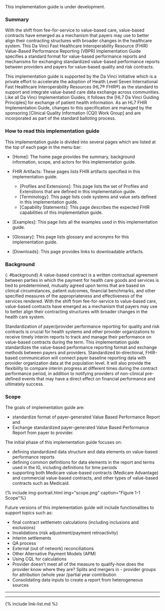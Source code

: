 <div class="bg-info" markdown="1">
This implementation guide is under development.
</div>

###  Summary

With the shift from fee-for-service to value-based care, value-based contracts have emerged as a mechanism that payers may use to better align their contracting structures with broader changes in the healthcare system. This Da Vinci Fast Healthcare Interoperability Resource (FHIR) Value-Based Performance Reporting (VBPR) Implementation Guide specifies a standard format for value-based performance reports and mechanisms for exchanging standardized value-based performance reports between providers and payers for value-based quality and risk contracts. 

This implementation guide is supported by the Da Vinci initiative which is a private effort to accelerate the adoption of Health Level Seven International Fast Healthcare Interoperability Resources (HL7® FHIR®) as the standard to support and integrate value-based care data exchange across communities. Like all Da Vinci Implementation Guides, it follows the [HL7 Da Vinci Guiding Principles] for exchange of patient health information. As an HL7 FHIR Implementation Guide, changes to this specification are managed by the sponsoring [Clinical Quality Information (CQI) Work Group] and are incorporated as part of the standard balloting process.

### How to read this implementation guide

This implementation guide is divided into several pages which are listed at the top of each page in the menu bar:

- [Home]\: The home page provides the summary, background information, scope, and actors for this implementation guide.


- FHIR Artifacts: These pages lists FHIR artifacts specified in this implementation guide. 
    - [Profiles and Extensions]\: This page lists the set of Profiles and Extenstions that are defined in this implementation guide.
    - [Terminology]\: This page lists code systems and value sets defined in this implementation guide.
    - [Capability Statements]\: This page describes the expected FHIR capabilities of this implementation guide.
- [Examples]\: This page lists all the examples used in this implementation guide.
- [Glossary]\: This page lists glossary and acronyms for this implementation guide.
- [Downloads]\: This page provides links to downloadable artifacts.

### Background
{: #background}
A value-based contract is a written contractual agreement between parties in which the payment for health care goods and services is tied to predetermined, mutually agreed upon terms that are based on clinical circumstances, patient outcomes, financial benchmarks, and other specified measures of the appropriateness and effectiveness of the services rendered. With the shift from fee-for-service to value-based care, value-based contracts have emerged as a mechanism that payers may use to better align their contracting structures with broader changes in the health care system.

Standardization of payer/provider performance reporting for quality and risk contracts is crucial for health systems and other provider organizations to receive timely interim reports to track and manage their performance on value-based contracts during the term. This implementation guide standardizes the value-based performance reporting format and exchange methods between payers and providers.  Standardized bi-directional, FHIR-based communication will connect payer baseline reporting data with provider organization data at the population level. It will also provide the flexibility to compare interim progress at different times during the contract performance period, in addition to notifying providers of non-clinical pre-defined events that may have a direct effect on financial performance and ultimately success.

### Scope

The goals of implementation guide are:
- standardize format of payer-generated Value Based Performance Report and 
- Exchange standardized payer-generated Value Based Performance Report from payer to provider. 

The initial phase of this implementation guide focuses on:
- defining standardized data structure and data elements on value-based performance reports
- defining common definitions for data elements in the report and terms used in the IG, including definitions for time periods
- supporting both Medicare value-based contracts (Medicare Advantage) and commercial value-based contracts, and other types of value-based contracts such as Medicaid.

{% include img-portrait.html img="scope.png" caption="Figure 1-1 Scope"%}

Future versions of this implementation guide will include functionalities to support topics such as:
- final contract settlemetn calculations (including inclusions and exclusions)
- Invalidations (risk adjustment/payment retroactivity)
- Interim settlements
- QA process
- External (out of network) reconciliations
- Other Alternative Payment Models (APM)  
- Using CQL for calculations
- Provider doesn’t meet all of the measure to qualify-how does the provider know where they are? Splits and mergers in - provider groups for attribution (whole year /partial year contribution
- Consolidating data inputs to create a report from heterogeneous sources



---



---

{% include link-list.md %}
